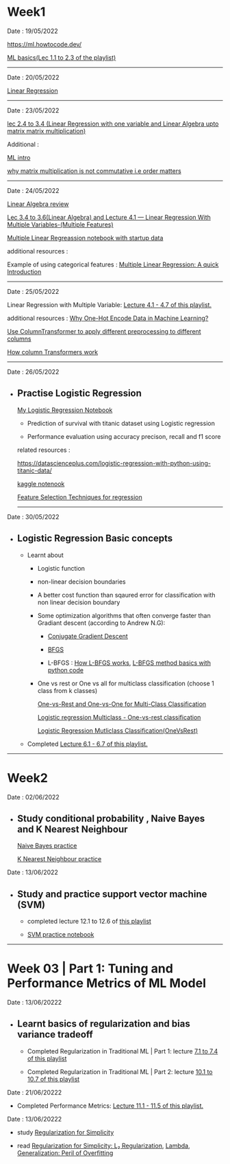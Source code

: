 # Week1

Date : 19/05/2022

https://ml.howtocode.dev/

[ML basics(Lec 1.1 to 2.3 of the playlist)](https://www.youtube.com/playlist?list=PLLssT5z_DsK-h9vYZkQkYNWcItqhlRJLN)

---------------------------------------------------------------------------------------------------------
Date : 20/05/2022

[Linear Regression](https://github.com/mhuzaifadev/mlzero_to_hero/tree/main/04_Simple%20_Linear_Regression)

-----------------------------------------------------------------------------------------------------------
Date : 23/05/2022

[lec 2.4 to 3.4 (Linear Regression with one variable and Linear Algebra upto matrix matrix multiplication)](https://www.youtube.com/playlist?list=PLLssT5z_DsK-h9vYZkQkYNWcItqhlRJLN)

Additional : 

[ML intro](https://ml.howtocode.dev/)

[why matrix multiplication is not commutative i.e order matters](https://www.quora.com/Why-is-the-multiplication-of-matrices-not-a-commutative-property-so-that-AB-neq-BA)

----------------------------------------------------------------------------------------------------------

Date : 24/05/2022

[Linear Algebra review](https://towardsdatascience.com/linear-algebra-for-machine-learning-22f1d8aea83c)

[Lec 3.4 to 3.6(Linear Algebra) and Lecture 4.1 — Linear Regression With Multiple Variables-(Multiple Features)](https://www.youtube.com/playlist?list=PLLssT5z_DsK-h9vYZkQkYNWcItqhlRJLN)

[Multiple Linear Regreassion notebook with startup data](https://github.com/mhuzaifadev/mlzero_to_hero/tree/main/05%20Multiple%20Linear%20Regression)

additional resources : 

Example of using categorical features : [Multiple Linear Regression: A quick Introduction](https://www.askpython.com/python/examples/multiple-linear-regression)

------------------------------------------------------------------------------------------------------------------------------------------

Date : 25/05/2022

Linear Regression with Multiple Variable: [Lecture 4.1 - 4.7 of this playlist.](https://www.youtube.com/watch?v=PPLop4L2eGk&list=PLLssT5z_DsK-h9vYZkQkYNWcItqhlRJLN)

additional resources :
[Why One-Hot Encode Data in Machine Learning?](https://machinelearningmastery.com/why-one-hot-encode-data-in-machine-learning)

[Use ColumnTransformer to apply different preprocessing to different columns](https://www.youtube.com/watch?v=NGq8wnH5VSo)

[How column Transformers work](https://www.analyticsvidhya.com/blog/2021/05/understanding-column-transformer-and-machine-learning-pipelines/)

------------------------------------------------------------------------------------------------------------------------------------------------------

Date : 26/05/2022

* ## Practise Logistic Regression

    [My Logistic Regression Notebook](https://github.com/EKnsl/Weekely-updates-on-codes-and-study/blob/main/ML_practice/week1_ML_%20Intro_and_supervised_learing/code/Logistic_Regression.ipynb)

    * Prediction of survival with titanic dataset using Logistic regression 

    * Performance evaluation using accuracy precison, recall and f1 score

    related resources : 

    https://datascienceplus.com/logistic-regression-with-python-using-titanic-data/

    [kaggle notenook](https://www.kaggle.com/code/mnassrib/titanic-logistic-regression-with-python/notebook)

    [Feature Selection Techniques for regression](https://machinelearningmastery.com/feature-selection-for-regression-data/)

    -------------------------------------------------------------------------------------------------------------------------------------

Date : 30/05/2022

* ## Logistic Regression Basic concepts

    * Learnt about

        * Logistic function  
        
        * non-linear decision boundaries

        * A better cost function than sqaured error for classification with non linear decision boundary
         
        * Some optimization algorithms that often converge faster than Gradiant descent (according to Andrew N.G):
            * [Conjugate Gradient Descent](https://ikuz.eu/machine-learning-and-computer-science/the-concept-of-conjugate-gradient-descent-in-python/)
            
            * [BFGS](https://machinelearningmastery.com/bfgs-optimization-in-python/)
            
            * L-BFGS : 
            [How L-BFGS works](https://stats.stackexchange.com/questions/284712/how-does-the-l-bfgs-work),
            [L-BFGS method basics with python code](https://www.earthinversion.com/techniques/the-L-BFGS-optimization-method/)

        * One vs rest or One vs all for multiclass classification (choose 1 class from k classes)
            
            [One-vs-Rest and One-vs-One for Multi-Class Classification](https://machinelearningmastery.com/one-vs-rest-and-one-vs-one-for-multi-class-classification/ )
            
            [Logistic regression  Multiclass - One-vs-rest classification](https://www.youtube.com/watch?v=EYXSve6T5BU)
            
            [Logistic Regression Mutliclass Classification(OneVsRest)](https://www.youtube.com/watch?v=V8fS0T_ktn4)

    * Completed [Lecture 6.1 - 6.7 of this playlist.](https://www.youtube.com/playlist?list=PLLssT5z_DsK-h9vYZkQkYNWcItqhlRJLN)

------------------------------------------------------------------------------------------------------------------------------------

# Week2


Date : 02/06/2022

* ## Study conditional probability , Naive Bayes and K Nearest Neighbour
    
    [Naive Bayes practice](https://github.com/EKnsl/Weekely-updates-on-codes-and-study/tree/main/ML_practice/week2_Supervised_Learning/Naive%20Bayes)

    [K Nearest Neighbour practice](https://github.com/EKnsl/Weekely-updates-on-codes-and-study/tree/main/ML_practice/week2_Supervised_Learning/K%20Nearest%20Neighbour)


Date : 13/06/2022

* ## Study and practice support vector machine (SVM)
    
    * completed lecture 12.1 to 12.6 of  [this playlist](https://www.youtube.com/watch?v=FCUBwP-JTsA&list=PLLssT5z_DsK-h9vYZkQkYNWcItqhlRJLN&index=75) 

    * [SVM practice notebook](https://github.com/EKnsl/Weekely-updates-on-codes-and-study/blob/main/ML_practice/week2_Supervised_Learning/Support%20Vector%20Machine/Support_Vector_Machines.ipynb)

---------------------------------------------------------------------------------------------------------------------------------------------------

# Week 03 | Part 1: Tuning and Performance Metrics of ML Model

Date : 13/06/20222

* ## Learnt basics of regularization and bias variance tradeoff

    * Completed Regularization in Traditional ML | Part 1: lecture [7.1 to 7.4 of this playlist](https://www.youtube.com/watch?v=u73PU6Qwl1I&list=PLLssT5z_DsK-h9vYZkQkYNWcItqhlRJLN&index=39)

    * Completed Regularization in Traditional ML | Part 2: lecture [10.1 to 10.7 of this playlist](https://www.youtube.com/watch?v=sZSKGNbrwus&list=PLLssT5z_DsK-h9vYZkQkYNWcItqhlRJLN&index=58)

Date : 21/06/20222

* Completed Performance Metrics: [Lecture 11.1 - 11.5 of this playlist.](https://www.youtube.com/playlist?list=PLLssT5z_DsK-h9vYZkQkYNWcItqhlRJLN)


Date : 13/06/20222


* study [Regularization for Simplicity](https://developers.google.com/machine-learning/crash-course/regularization-for-simplicity/video-lecture) 

* read [Regularization for Simplicity: L₂ Regularization](https://developers.google.com/machine-learning/crash-course/regularization-for-simplicity/l2-regularization), [Lambda](https://developers.google.com/machine-learning/crash-course/regularization-for-simplicity/lambda), [Generalization: Peril of Overfitting](https://developers.google.com/machine-learning/crash-course/generalization/peril-of-overfitting#ockham)







    
    